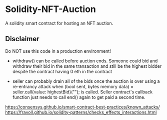 # Solidity-NFT-Auction
A solidity smart contract for hosting an NFT auction.

## Disclaimer
Do NOT use this code in a production environment!

- withdraw() can be called before auction ends. Someone could bid and withdraw their bid in the same transaction and still be the highest bidder despite the contract having 0 eth in the contract

- seller can probably drain all of the bids once the auction is over using a re-entrancy attack when (bool sent, bytes memory data) = seller.call{value: highestBid}(""); is called. Seller contract's callback function just needs to call end() again to get paid a second time.

https://consensys.github.io/smart-contract-best-practices/known_attacks/
https://fravoll.github.io/solidity-patterns/checks_effects_interactions.html
